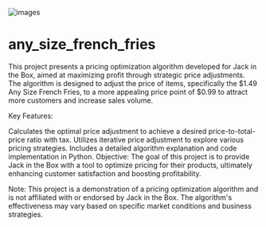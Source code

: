 ![images](https://github.com/colortheory42/any_size_french_fries/assets/106903880/57bb787b-2c95-4d34-8996-4840b98175fe)

# any_size_french_fries
This project presents a pricing optimization algorithm developed for Jack in the Box, aimed at maximizing profit through strategic price adjustments. The algorithm is designed to adjust the price of items, specifically the $1.49 Any Size French Fries, to a more appealing price point of $0.99 to attract more customers and increase sales volume.

Key Features:

Calculates the optimal price adjustment to achieve a desired price-to-total-price ratio with tax.
Utilizes iterative price adjustment to explore various pricing strategies.
Includes a detailed algorithm explanation and code implementation in Python.
Objective:
The goal of this project is to provide Jack in the Box with a tool to optimize pricing for their products, ultimately enhancing customer satisfaction and boosting profitability.

Note:
This project is a demonstration of a pricing optimization algorithm and is not affiliated with or endorsed by Jack in the Box. The algorithm's effectiveness may vary based on specific market conditions and business strategies.
